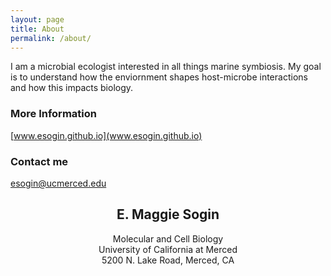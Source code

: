 ---layout: pagetitle: Aboutpermalink: /about/---I am a microbial ecologist interested in all things marine symbiosis. My goal is to understand how the enviornment shapes host-microbe interactions and how this impacts biology. ### More Information[www.esogin.github.io](www.esogin.github.io)### Contact me[esogin@ucmerced.edu](mailto:esogin@ucmerced.edu)## <center>E. Maggie Sogin</center><center>Molecular and Cell Biology</center><center>University of California at Merced</center><center>5200 N. Lake Road,  Merced, CA</center>